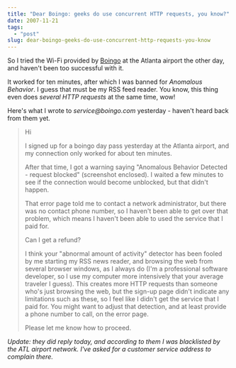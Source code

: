 ```yaml
---
title: "Dear Boingo: geeks do use concurrent HTTP requests, you know?"
date: 2007-11-21
tags: 
  - "post"
slug: dear-boingo-geeks-do-use-concurrent-http-requests-you-know
---
```


So I tried the Wi-Fi provided by [Boingo](http://www.boingo.com/) at the Atlanta airport the other day, and haven't been too successful with it.

It worked for ten minutes, after which I was banned for _Anomalous Behavior_. I guess that must be my RSS feed reader. You know, this thing even does _several HTTP requests_ at the same time, wow!

Here's what I wrote to _service@boingo.com_ yesterday - haven't heard back from them yet.

> Hi
> 
> I signed up for a boingo day pass yesterday at the Atlanta airport, and my connection only worked for about ten minutes.
> 
> After that time, I got a warning saying "Anomalous Behavior Detected - request blocked" (screenshot enclosed). I waited a few minutes to see if the connection would become unblocked, but that didn't happen.
> 
> That error page told me to contact a network administrator, but there was no contact phone number, so I haven't been able to get over that problem, which means I haven't been able to used the service that I paid for.
> 
> Can I get a refund?
> 
> I think your "abnormal amount of activity" detector has been fooled by me starting my RSS news reader, and browsing the web from several browser windows, as I always do (I'm a professional software developer, so I use my computer more intensively that your average traveler I guess). This creates more HTTP requests than someone who's just browsing the web, but the sign-up page didn't indicate any limitations such as these, so I feel like I didn't get the service that I paid for. You might want to adjust that detection, and at least provide a phone number to call, on the error page.
> 
> Please let me know how to proceed.

_Update: they did reply today, and according to them I was blacklisted by the ATL airport network. I've asked for a customer service address to complain there._
